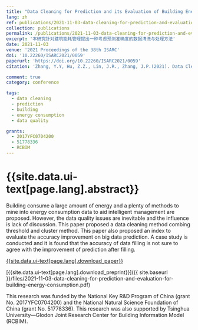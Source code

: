 ```yaml
---
title: "Data Cleaning for Prediction and its Evaluation of Building Energy Consumption"
lang: zh
ref: publications/2021-11-03-data-cleaning-for-prediction-and-evaluation-for-building-energy-consumption
collection: publications
permalink: /publications/2021-11-03-data-cleaning-for-prediction-and-evaluation-for-building-energy-consumption
excerpt: '本研究针对建筑能耗管理提出一种考虑预测准确度的数据清洗与处理方法'
date: 2021-11-03
venue: '2021 Proceedings of the 38th ISARC'
doi: '10.22260/ISARC2021/0059'
paperurl: 'https://doi.org/10.22260/ISARC2021/0059'
citation: 'Zhang, Y.Y, Hu, Z.Z., Lin, J.R., Zhang, J.P.(2021). Data Cleaning for Prediction and its Evaluation of Building Energy Consumption. <i>2021 Proceedings of the 38th ISARC</i>, 427-434. Dubai, UAE. doi: 10.22260/ISARC2021/0059'

comment: true
category: conference

tags: 
  - data cleaning
  - prediction
  - building
  - energy consumption
  - data quality

grants:
  - 2017YFC0704200
  - 51778336
  - RCBIM
---
```



{{site.data.ui-text[page.lang].abstract}}
====

Building consume a large amount of energy and a plenty of methods to mine into energy consumption data to aid intelligent management are proposed. However, the data quality issues are inevitable and the influence is lack of discussion. This paper proposed a data cleaning method combing threshold and cluster method. This paper also proposed an index to evaluate the accuracy improvement on big data prediction. A case study is conducted and it is found that the accuracy of data filling is not sure to agree with the improvement of prediction after filling.

[{{site.data.ui-text[page.lang].download_paper}}]({{page.paperurl}})

[{{site.data.ui-text[page.lang].download_preprint}}]({{ site.baseurl }}/files/2021-11-03-data-cleaning-for-prediction-and-evaluation-for-building-energy-consumption.pdf)

This research was funded by the National Key R&D Program of China (grant No. 2017YFC0704200) and the National Natural Science Foundation of China (grant No. 51778336). This research was also supported by Tsinghua University—Glodon Joint Research Center for Building Information Model (RCBIM).